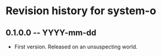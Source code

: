 # Revision history for system-o

## 0.1.0.0 -- YYYY-mm-dd

* First version. Released on an unsuspecting world.
